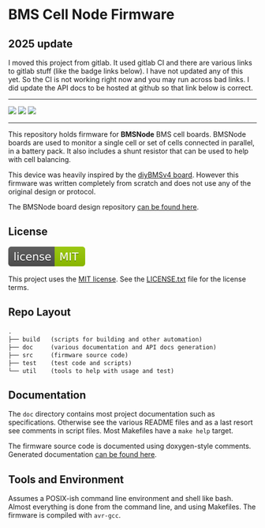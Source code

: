 BMS Cell Node Firmware
======================

## 2025 update

I moved this project from gitlab. It used gitlab CI and there are various links
to gitlab stuff (like the badge links below). I have not updated any of this
yet. So the CI is not working right now and you may run across bad links. I did
update the API docs to be hosted at github so that link below is correct.

* * * * *

[![](https://gitlab.com/kroesche/bmsnode/badges/master/pipeline.svg)](https://gitlab.com/kroesche/bmsnode/pipelines)
[![](https://gitlab.com/kroesche/bmsnode/badges/master/coverage.svg)](https://gitlab.com/kroesche/bmsnode/-/jobs/artifacts/master/file/test/reports/bmstest-coverage.html?job=test)
[![](https://gitlab.com/kroesche/bmsnode/-/jobs/artifacts/master/raw/test/reports/check-badge.svg?job=test)](https://gitlab.com/kroesche/bmsnode/-/jobs/artifacts/master/file/test/reports/check/index.html?job=test)

* * * * *

This repository holds firmware for **BMSNode** BMS cell boards. BMSNode boards
are used to monitor a single cell or set of cells connected in parallel, in a
battery pack. It also includes a shunt resistor that can be used to help with
cell balancing.

This device was heavily inspired by the
[diyBMSv4 board](https://github.com/stuartpittaway/diyBMSv4). However this
firmware was written completely from scratch and does not use any of the
original design or protocol.

The BMSNode board design repository
[can be found here](https://gitlab.com/kroesche/bmsnode_board).

License
-------

[![](doc/img/license-badge.svg)](https://opensource.org/licenses/MIT)

This project uses the [MIT license](https://opensource.org/licenses/MIT).
See the [LICENSE.txt](LICENSE.txt) file for the license terms.

Repo Layout
-----------

```
.
├── build   (scripts for building and other automation)
├── doc     (various documentation and API docs generation)
├── src     (firmware source code)
├── test    (test code and scripts)
└── util    (tools to help with usage and test)
```

Documentation
-------------

The `doc` directory contains most project documentation such as specifications.
Otherwise see the various README files and as a last resort see comments in
script files. Most Makefiles have a `make help` target.

The firmware source code is documented using doxygen-style comments. Generated
documentation [can be found here](https://sectioncritical.github.io/bmsnode_firmware/index.html).

Tools and Environment
---------------------

Assumes a POSIX-ish command line environment and shell like bash. Almost
everything is done from the command line, and using Makefiles. The firmware is
compiled with `avr-gcc`.


